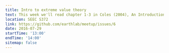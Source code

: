 ```yaml
---
title: Intro to extreme value theory
text: This week we'll read chapter 1-3 in Coles (2004), An Introduction to Statistical Modeling of Extreme Values. You can get a pdf from the CU library or via Google. If you're already pretty well versed in maximum likelihood estimation, you can probably jump to chapter 3.
location: SEEC S372
link: https://github.com/earthlab/meetup/issues/6
date: 2016-07-29
startTime: '13:00'
endTime: '14:00'
sitemap: false
---
```

